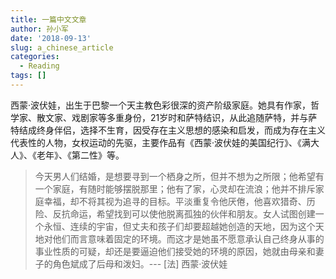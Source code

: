 ```yaml
---
title: 一篇中文文章
author: 孙小军
date: '2018-09-13'
slug: a_chinese_article
categories:
  - Reading
tags: []
---
```


西蒙·波伏娃，出生于巴黎一个天主教色彩很深的资产阶级家庭。她具有作家，哲学家、散文家、戏剧家等多重身份，21岁时和萨特结识，从此追随萨特，并与萨特结成终身伴侣，选择不生育，因受存在主义思想的感染和启发，而成为存在主义代表性的人物，女权运动的先驱，主要作品有《西蒙·波伏娃的美国纪行》、《满大人》、《老年》、《第二性》等。

>今天男人们结婚，是想要寻到一个栖身之所，但并不想为之所限；他希望有一个家庭，有随时能够摆脱那里；他有了家，心灵却在流浪；他并不排斥家庭幸福，却不将其视为追寻的目标。平淡重复令他厌倦，他喜欢猎奇、历险、反抗命运，希望找到可以使他脱离孤独的伙伴和朋友。女人试图创建一个永恒、连续的宇宙，但丈夫和孩子们却要超越她创造的天地，因为这个天地对他们而言意味着固定的环境。而这才是她虽不愿意承认自己终身从事的事业性质的可疑，却还是要逼迫他们接受她的环境的原因，她就由母亲和妻子的角色斌成了后母和泼妇。--- [法] 西蒙·波伏娃 

